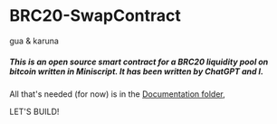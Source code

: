 # BRC20-SwapContract
gua & karuna

##### This is an open source smart contract for a BRC20 liquidity pool on bitcoin written in Miniscript. It has been written by ChatGPT and I.

All that's needed (for now) is in the [Documentation folder](https://github.com/DanM3rcurius/BRC20-SwapContract/tree/main/Documentation),

LET'S BUILD!
